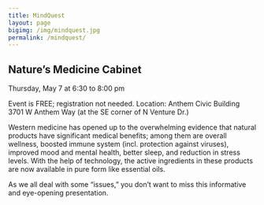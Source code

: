 ```yaml
---
title: MindQuest
layout: page
bigimg: /img/mindquest.jpg
permalink: /mindquest/
---
```

## Nature’s Medicine Cabinet

Thursday, May 7 at 6:30 to 8:00 pm

Event is FREE; registration not needed.
Location: Anthem Civic Building
3701 W Anthem Way (at the SE corner of N Venture Dr.)

Western medicine has opened up to the overwhelming evidence that natural products have significant medical benefits; among them are overall wellness, boosted immune system (incl. protection against viruses), improved mood and mental health, better sleep, and reduction in stress levels.
With the help of technology, the active ingredients in these products are now available in pure form like essential oils. 

As we all deal with some “issues,” you don’t want to miss this informative and eye-opening presentation.